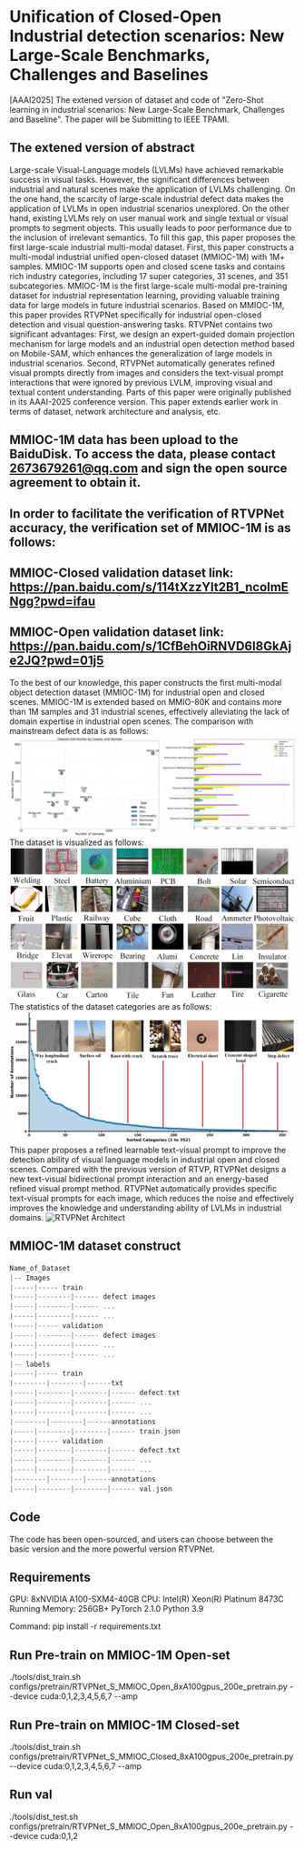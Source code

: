 # Unification of Closed-Open Industrial detection scenarios: New Large-Scale Benchmarks, Challenges and Baselines

[AAAI2025] The extened version of dataset and code of "Zero-Shot learning in industrial scenarios: New Large-Scale Benchmark, Challenges and Baseline". The paper will be Submitting to IEEE TPAMI.

## The extened version of abstract
Large-scale Visual-Language models (LVLMs) have achieved remarkable success in visual tasks. However, the significant differences between industrial and natural scenes make the application of LVLMs challenging. On the one hand, the scarcity of large-scale industrial defect data makes the application of LVLMs in open industrial scenarios unexplored. On the other hand, existing LVLMs rely on user manual work and single textual or visual prompts to segment objects. This usually leads to poor performance due to the inclusion of irrelevant semantics. To fill this gap, this paper proposes the first large-scale industrial multi-modal dataset. First, this paper constructs a multi-modal industrial unified open-closed dataset (MMIOC-1M) with 1M+ samples. MMIOC-1M supports open and closed scene tasks and contains rich industry categories, including 17 super categories, 31 scenes, and 351 subcategories. MMIOC-1M is the first large-scale multi-modal pre-training dataset for industrial representation learning, providing valuable training data for large models in future industrial scenarios. Based on MMIOC-1M, this paper provides RTVPNet specifically for industrial open-closed detection and visual question-answering tasks. RTVPNet contains two significant advantages: First, we design an expert-guided domain projection mechanism for large models and an industrial open detection method based on Mobile-SAM, which enhances the generalization of large models in industrial scenarios. Second, RTVPNet automatically generates refined visual prompts directly from images and considers the text-visual prompt interactions that were ignored by previous LVLM, improving visual and textual content understanding. Parts of this paper were originally published in its AAAI-2025 conference version. This paper extends earlier work in terms of dataset, network architecture and analysis, etc.
## MMIOC-1M data has been upload to the BaiduDisk. To access the data, please contact 2673679261@qq.com and sign the open source agreement to obtain it. 
## In order to facilitate the verification of RTVPNet accuracy, the verification set of MMIOC-1M is as follows:
## MMIOC-Closed validation dataset link: https://pan.baidu.com/s/114tXzzYIt2B1_ncoImENgg?pwd=ifau 
## MMIOC-Open validation dataset link: https://pan.baidu.com/s/1CfBehOiRNVD6I8GkAje2JQ?pwd=01j5
To the best of our knowledge, this paper constructs the first multi-modal object detection dataset (MMIOC-1M) for industrial open and closed scenes. MMIOC-1M is extended based on MMIO-80K and contains more than 1M samples and 31 industrial scenes, effectively alleviating the lack of domain expertise in industrial open scenes. The comparison with mainstream defect data is as follows:
![MMIOC-1M_dataset_compare](https://github.com/hellozzk/MMIO/blob/main/datasetcompare_01.jpg#pic_center)
The dataset is visualized as follows:
![RTVPNet Architect](https://github.com/hellozzk/MMIO/blob/main/datasetvis_01.jpg#pic_center)
The statistics of the dataset categories are as follows:
![RTVPNet Architect](https://github.com/hellozzk/MMIO/blob/main/statistic_01.jpg#pic_center)
This paper proposes a refined learnable text-visual prompt to improve the detection ability of visual language models in industrial open and closed scenes. Compared with the previous version of RTVP, RTVPNet designs a new text-visual bidirectional prompt interaction and an energy-based refined visual prompt method. RTVPNet automatically provides specific text-visual prompts for each image, which reduces the noise and effectively improves the knowledge and understanding ability of LVLMs in industrial domains.
![RTVPNet Architect](https://github.com/hellozzk/MMIO/blob/main/Architect.png#pic_center)

## MMIOC-1M dataset construct 

```c
Name_of_Dataset
|-- Images
|-----|----- train
|-----|--------|------ defect images
|-----|--------|------ ...
|-----|--------|------ ...
|-----|----- validation
|-----|--------|------ defect images
|-----|--------|------ ...
|-----|--------|------ ...
|-- labels
|-----|----- train
|--------|--------|------txt
|-----|--------|--------|------ defect.txt
|-----|--------|--------|------ ...
|-----|--------|--------|------ ...
|--------|--------|------annotations
|-----|--------|--------|------ train.json
|-----|----- validation
|-----|--------|--------|------ defect.txt
|-----|--------|--------|------ ...
|-----|--------|--------|------ ...
|--------|--------|------annotations
|-----|--------|--------|------ val.json
```

## Code
The code has been open-sourced, and users can choose between the basic version and the more powerful version RTVPNet.

## Requirements
GPU: 8xNVIDIA A100-SXM4-40GB   CPU: Intel(R) Xeon(R) Platinum 8473C      Running Memory: 256GB+      PyTorch 2.1.0      Python 3.9

Command: pip install -r requirements.txt


## Run Pre-train on MMIOC-1M Open-set

./tools/dist_train.sh configs/pretrain/RTVPNet_S_MMIOC_Open_8xA100gpus_200e_pretrain.py --device cuda:0,1,2,3,4,5,6,7 --amp

## Run Pre-train on MMIOC-1M Closed-set

./tools/dist_train.sh configs/pretrain/RTVPNet_S_MMIOC_Closed_8xA100gpus_200e_pretrain.py --device cuda:0,1,2,3,4,5,6,7 --amp

## Run val

./tools/dist_test.sh configs/pretrain/RTVPNet_S_MMIOC_Open_8xA100gpus_200e_pretrain.py --device cuda:0,1,2
